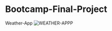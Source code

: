 # Bootcamp-Final-Project
Weather-App
![WEATHER-APPP](https://user-images.githubusercontent.com/98476482/189953236-6cc8f32f-ddab-4a4a-9511-ce9d902f5e9f.png)
